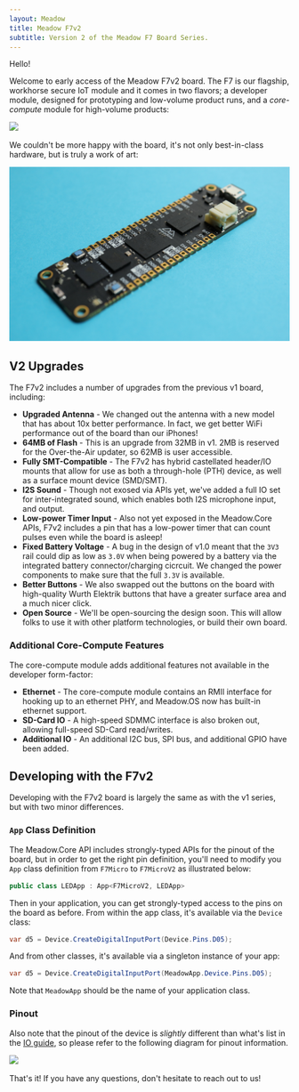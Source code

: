 ```yaml
---
layout: Meadow
title: Meadow F7v2
subtitle: Version 2 of the Meadow F7 Board Series.
---
```


Hello!

Welcome to early access of the Meadow F7v2 board. The F7 is our flagship, workhorse secure IoT module and it comes in two flavors; a developer module, designed for prototyping and low-volume product runs, and a _core-compute_ module for high-volume products:

![](/Common_Files/Meadow_F7v2_Modules.png)

We couldn't be more happy with the board, it's not only best-in-class hardware, but is truly a work of art:

![](F7v2_Dev_Medium_Cropped.jpg)

## V2 Upgrades

The F7v2 includes a number of upgrades from the previous v1 board, including:

 * **Upgraded Antenna** - We changed out the antenna with a new model that has about 10x better performance. In fact, we get better WiFi performance out of the board than our iPhones!
 * **64MB of Flash** - This is an upgrade from 32MB in v1. 2MB is reserved for the Over-the-Air updater, so 62MB is user accessible.
 * **Fully SMT-Compatible** - The F7v2 has hybrid castellated header/IO mounts that allow for use as both a through-hole (PTH) device, as well as a surface mount device (SMD/SMT).
 * **I2S Sound** - Though not exosed via APIs yet, we've added a full IO set for inter-integrated sound, which enables both I2S microphone input, and output.
 * **Low-power Timer Input** - Also not yet exposed in the Meadow.Core APIs, F7v2 includes a pin that has a low-power timer that can count pulses even while the board is asleep!
 * **Fixed Battery Voltage** - A bug in the design of v1.0 meant that the `3V3` rail could dip as low as `3.0V` when being powered by a battery via the integrated battery connector/charging cicrcuit. We changed the power components to make sure that the full `3.3V` is available.
 * **Better Buttons** - We also swapped out the buttons on the board with high-quality Wurth Elektrik buttons that have a greater surface area and a much nicer click.
 * **Open Source** - We'll be open-sourcing the design soon. This will allow folks to use it with other platform technologies, or build their own board.

### Additional Core-Compute Features

The core-compute module adds additional features not available in the developer form-factor:

* **Ethernet** - The core-compute module contains an RMII interface for hooking up to an ethernet PHY, and Meadow.OS now has built-in ethernet support.
* **SD-Card IO** - A high-speed SDMMC interface is also broken out, allowing full-speed SD-Card read/writes.
* **Additional IO** - An additional I2C bus, SPI bus, and additional GPIO have been added.

## Developing with the F7v2

Developing with the F7v2 board is largely the same as with the v1 series, but with two minor differences. 

### `App` Class Definition

The Meadow.Core API includes strongly-typed APIs for the pinout of the board, but in order to get the right pin definition, you'll need to modify you `App` class definition from `F7Micro` to `F7MicroV2` as illustrated below:

```csharp
public class LEDApp : App<F7MicroV2, LEDApp>
```

Then in your application, you can get strongly-typed access to the pins on the board as before. From within the app class, it's available via the `Device` class:

```csharp
var d5 = Device.CreateDigitalInputPort(Device.Pins.D05);
```

And from other classes, it's available via a singleton instance of your app:

```csharp
var d5 = Device.CreateDigitalInputPort(MeadowApp.Device.Pins.D05);
```

Note that `MeadowApp` should be the name of your application class.


### Pinout

Also note that the pinout of the device is _slightly_ different than what's list in the [IO guide](/Meadow/Meadow_Basics/IO/), so please refer to the following diagram for pinout information.

![](/Common_Files/Meadow_F7_Micro_v2_Pinout.svg)

That's it! If you have any questions, don't hesitate to reach out to us!


